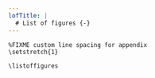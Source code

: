 ```yaml
---
lofTitle: |
  # List of figures {-}
---
```


<!-- ----------------------------------------------- -->
<!-- note: \listoffigures works even in code snippet -->
<!-- ----------------------------------------------- -->

```{=latex}
%FIXME custom line spacing for appendix
\setstretch{1}
```

```{=latex}
\listoffigures
```
